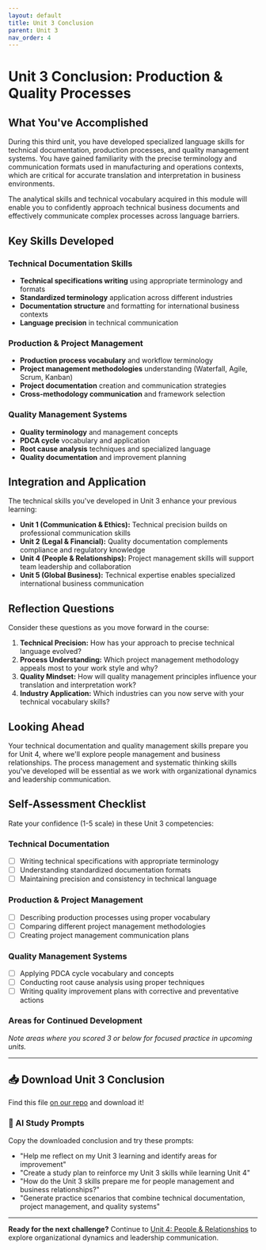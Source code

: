 ```yaml
---
layout: default
title: Unit 3 Conclusion
parent: Unit 3
nav_order: 4
---
```


# Unit 3 Conclusion: Production & Quality Processes

## What You've Accomplished

During this third unit, you have developed specialized language skills for technical documentation, production processes, and quality management systems. You have gained familiarity with the precise terminology and communication formats used in manufacturing and operations contexts, which are critical for accurate translation and interpretation in business environments.

The analytical skills and technical vocabulary acquired in this module will enable you to confidently approach technical business documents and effectively communicate complex processes across language barriers.

## Key Skills Developed

### Technical Documentation Skills
- **Technical specifications writing** using appropriate terminology and formats
- **Standardized terminology** application across different industries
- **Documentation structure** and formatting for international business contexts
- **Language precision** in technical communication

### Production & Project Management
- **Production process vocabulary** and workflow terminology
- **Project management methodologies** understanding (Waterfall, Agile, Scrum, Kanban)
- **Project documentation** creation and communication strategies
- **Cross-methodology communication** and framework selection

### Quality Management Systems
- **Quality terminology** and management concepts
- **PDCA cycle** vocabulary and application
- **Root cause analysis** techniques and specialized language
- **Quality documentation** and improvement planning

## Integration and Application

The technical skills you've developed in Unit 3 enhance your previous learning:

- **Unit 1 (Communication & Ethics):** Technical precision builds on professional communication skills
- **Unit 2 (Legal & Financial):** Quality documentation complements compliance and regulatory knowledge
- **Unit 4 (People & Relationships):** Project management skills will support team leadership and collaboration
- **Unit 5 (Global Business):** Technical expertise enables specialized international business communication

## Reflection Questions

Consider these questions as you move forward in the course:

1. **Technical Precision:** How has your approach to precise technical language evolved?
2. **Process Understanding:** Which project management methodology appeals most to your work style and why?
3. **Quality Mindset:** How will quality management principles influence your translation and interpretation work?
4. **Industry Application:** Which industries can you now serve with your technical vocabulary skills?

## Looking Ahead

Your technical documentation and quality management skills prepare you for Unit 4, where we'll explore people management and business relationships. The process management and systematic thinking skills you've developed will be essential as we work with organizational dynamics and leadership communication.

## Self-Assessment Checklist

Rate your confidence (1-5 scale) in these Unit 3 competencies:

### Technical Documentation
- [ ] Writing technical specifications with appropriate terminology
- [ ] Understanding standardized documentation formats
- [ ] Maintaining precision and consistency in technical language

### Production & Project Management
- [ ] Describing production processes using proper vocabulary
- [ ] Comparing different project management methodologies
- [ ] Creating project management communication plans

### Quality Management Systems
- [ ] Applying PDCA cycle vocabulary and concepts
- [ ] Conducting root cause analysis using proper techniques
- [ ] Writing quality improvement plans with corrective and preventative actions

### Areas for Continued Development
*Note areas where you scored 3 or below for focused practice in upcoming units.*

---

## 📥 Download Unit 3 Conclusion
Find this file [on our repo](https://github.com/alainamb/uic_tr35-business-english-II/blob/main/unit3/unit3-conclusion.md) and download it!

### 🤖 AI Study Prompts
Copy the downloaded conclusion and try these prompts:
- "Help me reflect on my Unit 3 learning and identify areas for improvement"
- "Create a study plan to reinforce my Unit 3 skills while learning Unit 4"
- "How do the Unit 3 skills prepare me for people management and business relationships?"
- "Generate practice scenarios that combine technical documentation, project management, and quality systems"

---

**Ready for the next challenge?** Continue to [Unit 4: People & Relationships](../unit4/) to explore organizational dynamics and leadership communication.

